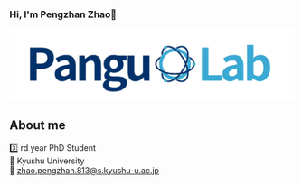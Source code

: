 ### Hi, I'm Pengzhan Zhao👋
![Image text](./3.png)
## About me
:three: rd year PhD Student  
:school: Kyushu University  
:e-mail: zhao.pengzhan.813@s.kyushu-u.ac.jp



<!--
**Z-928/Z-928** is a ✨ _special_ ✨ repository because its `README.md` (this file) appears on your GitHub profile.

Here are some ideas to get you started:

- 🔭 I’m currently working on ...
- 🌱 I’m currently learning ...
- 👯 I’m looking to collaborate on ...
- 🤔 I’m looking for help with ...
- 💬 Ask me about ...
- 📫 How to reach me: ...
- 😄 Pronouns: ...
- ⚡ Fun fact: ...
-->
